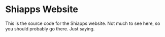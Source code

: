 # Shiapps Website
This is the source code for the Shiapps website. Not much to see here, so you should
probably go there. Just saying.